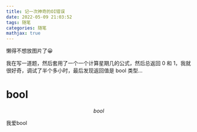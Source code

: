 ```yaml
---
title: 记一次神奇的OI错误
date: 2022-05-09 21:03:52
tags: 随笔
categories: 随笔
mathjax: true
---
```


懒得不想放图片了😀

我在写一道题，然后套用了一个一个计算星期几的公式，然后总返回 0 和 1，我就很好奇，调试了半个多小时，最后发现返回值是 bool 类型...

# bool

$$
bool
$$

我爱bool

